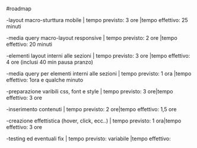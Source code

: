 #roadmap

-layout macro-sturttura mobile  | tempo previsto: 3 ore |tempo effettivo: 25 minuti 

-media query macro-layout responsive  | tempo previsto: 2 ore |tempo effettivo: 20 minuti 

-elementi layout interni alle sezioni  | tempo previsto: 3 ore |tempo effettivo: 4 ore (inclusi 40 min pausa pranzo)

-media query per elementi interni alle sezioni  | tempo previsto: 1 ora |tempo effettivo: 1ora e qualche minuto

-preparazione varibili css, font e style  | tempo previsto: 3 ore|tempo effettivo: 3 ore

-inserimento contenuti  | tempo previsto: 2 ore|tempo effettivo: 1,5 ore

-creazione effettistica (hover, click, ecc..)  | tempo previsto: 1 ora|tempo effettivo: 3 ore

-testing ed eventuali fix  | tempo previsto: variabile |tempo effettivo: 